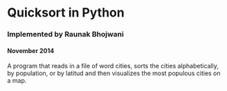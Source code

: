 # Quicksort in Python
### Implemented by Raunak Bhojwani
#### November 2014

A program that reads in a file of word cities, sorts the cities alphabetically, by population, or by latitud and then visualizes the most populous cities on a map.
